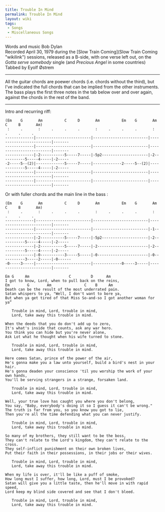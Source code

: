 ```yaml
---
title: Trouble In Mind
permalink: Trouble In Mind
layout: wiki
tags:
 - Songs
 - Miscellaneous Songs
---
```


Words and music Bob Dylan  
Recorded April 30, 1979 during the [Slow Train
Coming](Slow Train Coming "wikilink") sessions, released as a B-side,
with one verse left out, on the *Gotta serve somebody* single (and
*Precious Angel* in some countries)  
Tabbed by Eyolf Østrem

* * * * *

All the guitar chords are poewer chords (i.e. chords without the third),
but I've indicated the full chords that can be implied from the other
instruments.  
The bass plays the first three notes in the tab below over and over
again, against the chords in the rest of the band.

* * * * *

Intro and recurring riff:

    (Em    G       Am          C     D       Am          Em    G       Am          C     B       Am)
     :     .       :     .     .     .       :     .     .     .       :     .     .     .
    -------------|-------------------------|-------------------------|-------------------------|-------
    -------------|-------------------------|-------------------------|-------------------------|-------
    -------------|-2-----------5-----7-----|-5p2---------------------|-2-----------5-----4-----|-2-----
    -2-----5--(2)|-------------5-----7-----|-------------2-----5--(2)|-------------5-----4-----|-2-----
    -------------|-------------------------|-------------------------|-------------------------|-------
    -------------|-------------------------|-------------------------|-------------------------|-------

Or with fuller chords and the main line in the bass :

    (Em    G       Am          C     D       Am          Em    G       Am          C     B       Am)
     :     .       :     .     .     .       :     .     .     .       :     .     .     .
    -------------|-------------------------|-------------------------|-------------------------|-------
    -------------|-------------------------|-------------------------|-1-----------------------|-------
    -------------|-2-----------5-----7-----|-5p2---------------------|-2-----------5-----4-----|-2-----
    -------------|-2-----------5-----7-----|-2-----------------------|-2-----------5-----4-----|-2-----
    -------------|-0-----------3-----5-----|-0-----------------------|-0-----------3-----2-----|-0------
    -0-----3-----|-------------------------|-------------0-----3-----|-------------------------|-------

    Em G     Am                  C         D      Am
    I got to know, Lord, when to pull back on the reins,
    Em        G        Am               C    B     Am
    Death can be the result of the most underrated pain.
    Satan whispers to ya, "Well, I don't want to bore ya,
    But when ya get tired of that Miss So-and-so I got another woman for ya”

       Trouble in mind, Lord, trouble in mind,
       Lord, take away this trouble in mind.

    When the deeds that you do don't add up to zero,
    It's what's inside that counts, ask any war hero.
    You think you can hide but you're never alone,
    Ask Lot what he thought when his wife turned to stone.

       Trouble in mind, Lord, trouble in mind,
       Lord, take away this trouble in mind.

    Here comes Satan, prince of the power of the air,
    He's gonna make you a law unto yourself, build a bird's nest in your hair.
    He's gonna deaden your conscience 'til you worship the work of your own hands,
    You'll be serving strangers in a strange, forsaken land.

       Trouble in mind, Lord, trouble in mind,
       Lord, take away this trouble in mind.

    Well, your true love has caught you where you don't belong,
    You say, "Baby, everybody's doing it so I guess it can't be wrong."
    The truth is far from you, so you know you got to lie,
    Then you're all the time defending what you can never justify.

       Trouble in mind, Lord, trouble in mind,
       Lord, take away this trouble in mind.

    So many of my brothers, they still want to be the boss,
    They can't relate to the Lord's kingdom, they can't relate to the cross.
    They self-inflict punishment on their own broken lives,
    Put their faith in their possessions, in their jobs or their wives.

       Trouble in mind, Lord, trouble in mind,
       Lord, take away this trouble in mind.

    When my life is over, it'll be like a puff of smoke,
    How long must I suffer, how long, Lord, must I be provoked?
    Satan will give you a little taste, then he'll move in with rapid speed,
    Lord keep my blind side covered and see that I don't bleed.

       Trouble in mind, Lord, trouble in mind,
       Lord, take away this trouble in mind.
